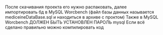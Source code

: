 После скачивания проекта его нужно распаковать, далее импортировать бд в MySQL Worcbench (файл базы данных называется mediceineDataBase.sql и находиться в архиве с проктом)
Также в MySQL Worcbench ДОЛЖЕН БЫТЬ УСТАНОВЛЕН ПАРОЛЬ mysql
Если всё сделано правильно можно компилировать код
